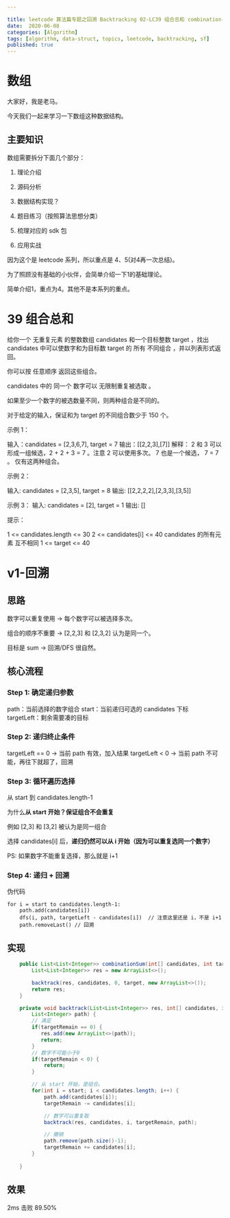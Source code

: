 ```yaml
---

title: leetcode 算法篇专题之回溯 Backtracking 02-LC39 组合总和 combination-sum
date:  2020-06-08
categories: [Algorithm]
tags: [algorithm, data-struct, topics, leetcode, backtracking, sf]
published: true
---
```



# 数组

大家好，我是老马。

今天我们一起来学习一下数组这种数据结构。

## 主要知识

数组需要拆分下面几个部分：

1. 理论介绍

2. 源码分析

3. 数据结构实现？

4. 题目练习（按照算法思想分类）

5. 梳理对应的 sdk 包

6. 应用实战

因为这个是 leetcode 系列，所以重点是 4、5(对4再一次总结)。

为了照顾没有基础的小伙伴，会简单介绍一下1的基础理论。

简单介绍1，重点为4。其他不是本系列的重点。

# 39 组合总和

给你一个 无重复元素 的整数数组 candidates 和一个目标整数 target ，找出 candidates 中可以使数字和为目标数 target 的 所有 不同组合 ，并以列表形式返回。

你可以按 任意顺序 返回这些组合。

candidates 中的 同一个 数字可以 无限制重复被选取 。

如果至少一个数字的被选数量不同，则两种组合是不同的。 

对于给定的输入，保证和为 target 的不同组合数少于 150 个。

示例 1：

输入：candidates = [2,3,6,7], target = 7
输出：[[2,2,3],[7]]
解释：
2 和 3 可以形成一组候选，2 + 2 + 3 = 7 。注意 2 可以使用多次。
7 也是一个候选， 7 = 7 。
仅有这两种组合。

示例 2：

输入: candidates = [2,3,5], target = 8
输出: [[2,2,2,2],[2,3,3],[3,5]]

示例 3：
输入: candidates = [2], target = 1
输出: []
 

提示：

1 <= candidates.length <= 30
2 <= candidates[i] <= 40
candidates 的所有元素 互不相同
1 <= target <= 40


# v1-回溯

## 思路

数字可以重复使用 → 每个数字可以被选择多次。

组合的顺序不重要 → [2,2,3] 和 [2,3,2] 认为是同一个。

目标是 sum → 回溯/DFS 很自然。

## 核心流程

### Step 1: 确定递归参数

path：当前选择的数字组合
start：当前递归可选的 candidates 下标
targetLeft：剩余需要凑的目标

### Step 2: 递归终止条件

targetLeft == 0 → 当前 path 有效，加入结果
targetLeft < 0 → 当前 path 不可能，再往下就超了，回溯

### Step 3: 循环遍历选择

从 start 到 candidates.length-1

为什么**从 start 开始？保证组合不会重复**

例如 [2,3] 和 [3,2] 被认为是同一组合

选择 candidates[i] 后，**递归仍然可以从 i 开始（因为可以重复选同一个数字）**

PS: 如果数字不能重复选择，那么就是 i+1

### Step 4: 递归 + 回溯

伪代码

```
for i = start to candidates.length-1:
    path.add(candidates[i])
    dfs(i, path, targetLeft - candidates[i])  // 注意这里还是 i，不是 i+1
    path.removeLast() // 回溯
```

## 实现

```java
    public List<List<Integer>> combinationSum(int[] candidates, int target) {
        List<List<Integer>> res = new ArrayList<>();

        backtrack(res, candidates, 0, target, new ArrayList<>());
        return res;
    }

    private void backtrack(List<List<Integer>> res, int[] candidates, int start, int targetRemain,
        List<Integer> path) {
        // 满足
        if(targetRemain == 0) {
           res.add(new ArrayList<>(path));         
           return;
        }
        // 数字不可能小于0
        if(targetRemain < 0) {
            return;
        }

        // 从 start 开始，是组合。
        for(int i = start; i < candidates.length; i++) {
            path.add(candidates[i]);
            targetRemain -= candidates[i];

            // 数字可以重复取
            backtrack(res, candidates, i, targetRemain, path);

            // 撤销
            path.remove(path.size()-1);
            targetRemain += candidates[i];
        }
        
    }
```


## 效果

2ms 击败 89.50%


